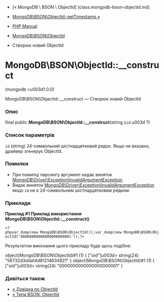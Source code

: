 - [« MongoDB \ BSON \ ObjectId] (class.mongodb-bson-objectid.md)
- [MongoDB\BSON\ObjectId::getTimestamp
»](mongodb-bson-objectid.gettimestamp.md)

- [PHP Manual](index.md)
- [MongoDB\BSON\ObjectId](class.mongodb-bson-objectid.md)
- Створює новий ObjectId

# MongoDB\BSON\ObjectId::\_\_construct

(mongodb \>u003d1.0.0)

MongoDB\BSON\ObjectId::\_\_construct — Створює новий ObjectId

### Опис

final public **MongoDB\BSON\ObjectId::\_\_construct**(string `$id` u003d ?)

### Список параметрів

`id` (string)
24-символьний шістнадцятковий рядок. Якщо не вказано, драйвер
згенерує ObjectId.

### Помилки

- При помилці парсингу аргумент кидає виняток
[MongoDB\Driver\Exception\InvalidArgumentException](class.mongodb-driver-exception-invalidargumentexception.md).
- Видає виняток
[MongoDB\Driver\Exception\InvalidArgumentException](class.mongodb-driver-exception-invalidargumentexception.md)
якщо `id` не є 24-символьним шістнадцятковим рядком.

### Приклади

**Приклад #1 Приклад використання
**MongoDB\BSON\ObjectId::\_\_construct()****

` <?phpvar_dump(new MongoDB\BSON\ObjectId());var_dump(new MongoDB\BSON\ObjectId('00000000000000000000001'));?> `

Результатом виконання цього прикладу буде щось подібне:

object(MongoDB\BSON\ObjectId)#1 (1) {
["oid"]u003d>
string(24) "56732d3dda14d81214634921"
}
object(MongoDB\BSON\ObjectId)#1 (1) {
["oid"]u003d>
string(24) "0000000000000000000001"
}

### Дивіться також

- [» Довідка по
ObjectId](https://www.mongodb.com/docs/manual/reference/bson-types/#objectid)
- [» Типи BSON:
ObjectId](https://www.mongodb.com/docs/manual/reference/bson-types/#objectid)

